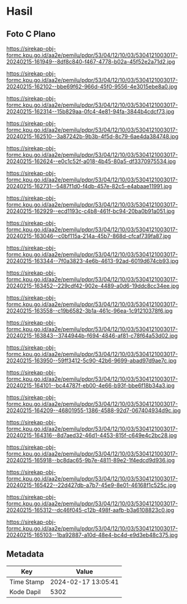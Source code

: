 # Hasil

## Foto C Plano

https://sirekap-obj-formc.kpu.go.id/aa2e/pemilu/pdpr/53/04/12/10/03/5304121003017-20240215-161949--8df8c840-f467-4778-b02a-45f52e2a71d2.jpg

https://sirekap-obj-formc.kpu.go.id/aa2e/pemilu/pdpr/53/04/12/10/03/5304121003017-20240215-162102--bbe69f62-966d-45f0-9556-4e3015ebe8a0.jpg

https://sirekap-obj-formc.kpu.go.id/aa2e/pemilu/pdpr/53/04/12/10/03/5304121003017-20240215-162314--15b829aa-0fc4-4e81-94fa-3844b4cdcf73.jpg

https://sirekap-obj-formc.kpu.go.id/aa2e/pemilu/pdpr/53/04/12/10/03/5304121003017-20240215-162510--3a87242b-9b3b-4f5d-8c79-6ae4da384748.jpg

https://sirekap-obj-formc.kpu.go.id/aa2e/pemilu/pdpr/53/04/12/10/03/5304121003017-20240215-162624--e0c1c52f-a018-4b45-80a5-df3370975534.jpg

https://sirekap-obj-formc.kpu.go.id/aa2e/pemilu/pdpr/53/04/12/10/03/5304121003017-20240215-162731--5487f1d0-f4db-457e-82c5-e4abaae11991.jpg

https://sirekap-obj-formc.kpu.go.id/aa2e/pemilu/pdpr/53/04/12/10/03/5304121003017-20240215-162929--ecd1193c-c4b8-461f-bc94-20ba0b91a051.jpg

https://sirekap-obj-formc.kpu.go.id/aa2e/pemilu/pdpr/53/04/12/10/03/5304121003017-20240215-163046--c0bf115a-214a-45b7-868d-cfcaf739fa87.jpg

https://sirekap-obj-formc.kpu.go.id/aa2e/pemilu/pdpr/53/04/12/10/03/5304121003017-20240215-163344--7f0a3823-4e6b-4613-92ad-6019d674cb93.jpg

https://sirekap-obj-formc.kpu.go.id/aa2e/pemilu/pdpr/53/04/12/10/03/5304121003017-20240215-163452--229cdf42-902e-4489-a0d6-19ddc8cc34ee.jpg

https://sirekap-obj-formc.kpu.go.id/aa2e/pemilu/pdpr/53/04/12/10/03/5304121003017-20240215-163558--c19b6582-3b1a-461c-96ea-1c91210378f6.jpg

https://sirekap-obj-formc.kpu.go.id/aa2e/pemilu/pdpr/53/04/12/10/03/5304121003017-20240215-163843--3744944b-f694-4846-af81-c78f64a53d02.jpg

https://sirekap-obj-formc.kpu.go.id/aa2e/pemilu/pdpr/53/04/12/10/03/5304121003017-20240215-163950--59ff3412-5c90-42b6-9699-abad97d9ae7c.jpg

https://sirekap-obj-formc.kpu.go.id/aa2e/pemilu/pdpr/53/04/12/10/03/5304121003017-20240215-164101--bc44787f-eb00-4e66-b93f-bbe6f18b34a3.jpg

https://sirekap-obj-formc.kpu.go.id/aa2e/pemilu/pdpr/53/04/12/10/03/5304121003017-20240215-164209--46801955-1386-4588-92d7-067404934d9c.jpg

https://sirekap-obj-formc.kpu.go.id/aa2e/pemilu/pdpr/53/04/12/10/03/5304121003017-20240215-164316--8d7aed32-46d1-4453-815f-c649e4c2bc28.jpg

https://sirekap-obj-formc.kpu.go.id/aa2e/pemilu/pdpr/53/04/12/10/03/5304121003017-20240215-165918--bc8dac65-9b7e-4811-89e2-1f4edcd9d936.jpg

https://sirekap-obj-formc.kpu.go.id/aa2e/pemilu/pdpr/53/04/12/10/03/5304121003017-20240215-165422--22d427db-a7b7-45e9-8e01-46168f1c525c.jpg

https://sirekap-obj-formc.kpu.go.id/aa2e/pemilu/pdpr/53/04/12/10/03/5304121003017-20240215-165312--dc46f045-c12b-498f-aafb-b3a6108823c0.jpg

https://sirekap-obj-formc.kpu.go.id/aa2e/pemilu/pdpr/53/04/12/10/03/5304121003017-20240215-165103--1ba92887-a10d-48e4-bc4d-e9d3eb48c375.jpg


## Metadata

| Key        | Value               |
| ---------- | ------------------- |
| Time Stamp | 2024-02-17 13:05:41 |
| Kode Dapil | 5302                |



